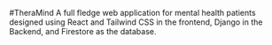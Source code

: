 #TheraMind
A full fledge web application for mental health patients designed using React and Tailwind CSS in the frontend, Django in the Backend, and Firestore as the database.
